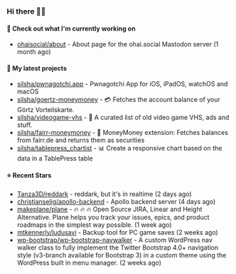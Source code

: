 ### Hi there 🦊👋

#### 👷 Check out what I'm currently working on

- [ohaisocial/about](https://github.com/ohaisocial/about) - About page for the ohai.social Mastodon server (1 month ago)

#### 🌱 My latest projects

- [silsha/pwnagotchi.app](https://github.com/silsha/pwnagotchi.app) - Pwnagotchi App for iOS, iPadOS, watchOS and macOS
- [silsha/goertz-moneymoney](https://github.com/silsha/goertz-moneymoney) - 💳 Fetches the account balance of your Görtz Vorteilskarte.
- [silsha/videogame-vhs](https://github.com/silsha/videogame-vhs) - 👾 A curated list of old video game VHS, ads and stuff.
- [silsha/fairr-moneymoney](https://github.com/silsha/fairr-moneymoney) - 💸 MoneyMoney extension: Fetches balances from fairr.de and returns them as securities
- [silsha/tablepress_chartist](https://github.com/silsha/tablepress_chartist) - 📊 Create a responsive chart based on the data in a TablePress table

#### ⭐ Recent Stars

- [Tanza3D/reddark](https://github.com/Tanza3D/reddark) - reddark, but it&#39;s in realtime (2 days ago)
- [christianselig/apollo-backend](https://github.com/christianselig/apollo-backend) - Apollo backend server (4 days ago)
- [makeplane/plane](https://github.com/makeplane/plane) - 🔥 🔥 🔥 Open Source JIRA, Linear and Height Alternative. Plane helps you track your issues, epics, and product roadmaps in the simplest way possible. (1 week ago)
- [mtkennerly/ludusavi](https://github.com/mtkennerly/ludusavi) - Backup tool for PC game saves (2 weeks ago)
- [wp-bootstrap/wp-bootstrap-navwalker](https://github.com/wp-bootstrap/wp-bootstrap-navwalker) - A custom WordPress nav walker class to fully implement the Twitter Bootstrap 4.0&#43; navigation style (v3-branch available for Bootstrap 3) in a custom theme using the WordPress built in menu manager. (2 weeks ago)
